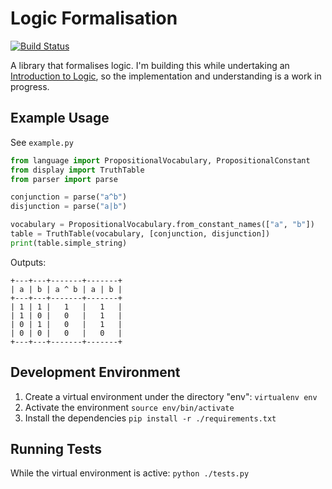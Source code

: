 Logic Formalisation
===================

[![Build Status](https://api.travis-ci.org/danielholmes/logic.png)](http://travis-ci.org/danielholmes/logic)

A library that formalises logic. I'm building this while undertaking an [Introduction to Logic](https://www.coursera.org/course/intrologic), 
so the implementation and understanding is a work in progress.

Example Usage
-------------
See ``` example.py ```
```python
from language import PropositionalVocabulary, PropositionalConstant
from display import TruthTable
from parser import parse

conjunction = parse("a^b")
disjunction = parse("a|b")

vocabulary = PropositionalVocabulary.from_constant_names(["a", "b"])
table = TruthTable(vocabulary, [conjunction, disjunction])
print(table.simple_string)
```
Outputs:
```
+---+---+-------+-------+
| a | b | a ^ b | a | b |
+---+---+-------+-------+
| 1 | 1 |   1   |   1   |
| 1 | 0 |   0   |   1   |
| 0 | 1 |   0   |   1   |
| 0 | 0 |   0   |   0   |
+---+---+-------+-------+
```

Development Environment
-----------------------
1. Create a virtual environment under the directory "env":
``` virtualenv env ```
2. Activate the environment
``` source env/bin/activate ```
3. Install the dependencies
``` pip install -r ./requirements.txt ```

Running Tests
-------------
While the virtual environment is active:
``` python ./tests.py ```